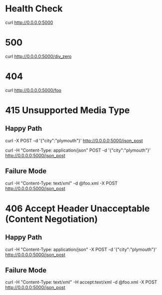 # Health Check

curl http://0.0.0.0:5000

# 500

curl http://0.0.0.0:5000/div_zero

# 404

curl http://0.0.0.0:5000/foo

# 415 Unsupported Media Type

## Happy Path

curl -X POST -d '{"city":"plymouth"}' http://0.0.0.0:5000/json_post

curl -H "Content-Type: application/json" POST -d '{"city":"plymouth"}' http://0.0.0.0:5000/json_post

## Failure Mode

curl -H "Content-Type: text/xml" -d @foo.xml -X POST http://0.0.0.0:5000/json_post

# 406 Accept Header Unacceptable (Content Negotiation)

## Happy Path

curl -H "Content-Type: application/json" -X POST -d '{"city":"plymouth"}' http://0.0.0.0:5000/json_post

## Failure Mode

curl -H "Content-Type: text/xml" -H accept:text/xml  -d @foo.xml -X POST http://0.0.0.0:5000/json_post
